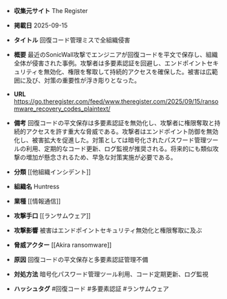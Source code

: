 - **収集元サイト**
The Register

- **掲載日**
2025-09-15

- **タイトル**
回復コード管理ミスで全組織侵害

- **概要**
最近のSonicWall攻撃でエンジニアが回復コードを平文で保存し、組織全体が侵害された事例。攻撃者は多要素認証を回避し、エンドポイントセキュリティを無効化、権限を奪取して持続的アクセスを確保した。被害は広範囲に及び、対策の重要性が浮き彫りとなった。

- **URL**
https://go.theregister.com/feed/www.theregister.com/2025/09/15/ransomware_recovery_codes_plaintext/

- **備考**
回復コードの平文保存は多要素認証を無効化し、攻撃者に権限奪取と持続的アクセスを許す重大な脅威である。攻撃者はエンドポイント防御を無効化し、被害拡大を促進した。対策としては暗号化されたパスワード管理ツールの利用、定期的なコード更新、ログ監視が推奨される。将来的にも類似攻撃の増加が懸念されるため、早急な対策実施が必要である。

- **分類**
[[他組織インシデント]]

- **組織名**
Huntress

- **業種**
[[情報通信]]

- **攻撃手口**
[[ランサムウェア]]

- **攻撃影響**
被害はエンドポイントセキュリティ無効化と権限奪取に及ぶ

- **脅威アクター**
[[Akira ransomware]]

- **原因**
回復コードの平文保存と多要素認証管理不備

- **対処方法**
暗号化パスワード管理ツール利用、コード定期更新、ログ監視

- **ハッシュタグ**
#回復コード #多要素認証 #ランサムウェア
